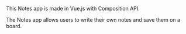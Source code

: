 This Notes app is made in Vue.js with Composition API.

The Notes app allows users to write their own notes and save them on a board. 
